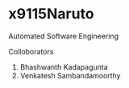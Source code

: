 # x9115Naruto
Automated Software Engineering

Colloborators

1. Bhashwanth Kadapagunta
2. Venkatesh Sambandamoorthy
